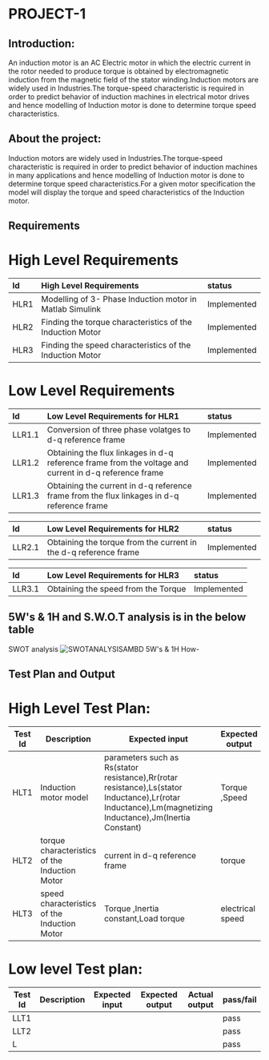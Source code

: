 # PROJECT-1
## Introduction:
An induction motor is an AC Electric motor in which the electric current in the rotor needed
to produce torque is obtained by electromagnetic induction from the magnetic field of the stator
winding.Induction motors are widely used in Industries.The torque-speed characteristic is required in order to predict behavior of induction machines in electrical motor drives and hence modelling of Induction motor is done to determine torque speed characteristics.

## About the project:
Induction motors are widely used in Industries.The torque-speed characteristic is required in order to predict behavior of induction machines in many applications and hence modelling of Induction motor is done to determine torque speed characteristics.For a given motor specification the model will display the torque and speed characteristics of the Induction motor.

## Requirements
# High Level Requirements
| Id          |  High Level Requirements  |    status  |
| :--        | :--          |   :--     |
| HLR1        | Modelling of 3- Phase Induction motor in Matlab Simulink   | Implemented |
| HLR2        |Finding the torque characteristics of the Induction Motor | Implemented |
| HLR3        |Finding the speed characteristics of the Induction Motor |  Implemented|


# Low Level Requirements
| Id          | Low Level Requirements for HLR1   |    status  |
| :--        | :--          |   :--     |
| LLR1.1     | Conversion of three phase volatges to d-q reference frame  | Implemented |
| LLR1.2      |Obtaining the flux linkages in d-q reference frame from the voltage and current in d-q reference frame | Implemented |
| LLR1.3      |Obtaining the current in d-q reference frame from the flux linkages in d-q reference frame | Implemented |



| Id          | Low Level Requirements for HLR2   |    status  |
| :--        | :--          |   :--     |
| LLR2.1        | Obtaining the torque from the current in the d-q reference frame  | Implemented |


| Id          | Low Level Requirements for HLR3   |    status  |
| :--        | :--          |   :--     |
| LLR3.1        |Obtaining the speed from the Torque   | Implemented |

## 5W's & 1H and S.W.O.T analysis is in the below table 
SWOT analysis
![SWOTANALYSISAMBD](https://user-images.githubusercontent.com/99065925/160078696-48e2d8bd-ec0c-42ad-a67b-06fdc2ffad97.PNG)
5W's & 1H
How-






## Test Plan and Output
# High Level Test Plan:
|Test Id|Description|Expected input|Expected output|Actual output|pass/fail|
|-------|-----------|--------------|---------------|-------------|---------|
|HLT1 | Induction motor model| parameters such as Rs(stator resistance),Rr(rotar resistance),Ls(stator Inductance),Lr(rotar Inductance),Lm(magnetizing Inductance),Jm(Inertia Constant)| Torque ,Speed|Torque,Speed |pass|
|HLT2 | torque characteristics of the Induction Motor|current in d-q reference frame | torque | torque|pass|
|HLT3 | speed characteristics of the Induction Motor |Torque ,Inertia constant,Load torque |electrical speed |electrical speed|pass|



# Low level Test plan:
|Test Id|Description|Expected input|Expected output|Actual output|pass/fail|
|-------|-----------|--------------|---------------|-------------|---------|
|LLT1 |  |  | | |pass|
|LLT2 |  | | | |pass|
|L | || ||pass|





